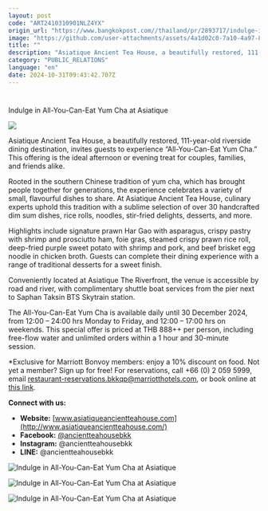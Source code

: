 ```yaml
---
layout: post
code: "ART2410310901NLZ4YX"
origin_url: "https://www.bangkokpost.com//thailand/pr/2893717/indulge-in-all-you-can-eat-yum-cha-at-asiatique"
image: "https://github.com/user-attachments/assets/4a1d02c0-7a10-4a97-875f-bec6e80d710c"
title: ""
description: "Asiatique Ancient Tea House, a beautifully restored, 111-year-old riverside dining destination, invites guests to experience “All-You-Can-Eat Yum Cha.” This offering is the ideal afternoon or evening treat for couples, families, and friends alike."
category: "PUBLIC_RELATIONS"
language: "en"
date: 2024-10-31T09:43:42.707Z
---
```


# 

Indulge in All-You-Can-Eat Yum Cha at Asiatique

![](https://github.com/user-attachments/assets/9c361349-dfef-442f-9754-9a5a486a2ee8)

Asiatique Ancient Tea House, a beautifully restored, 111-year-old riverside dining destination, invites guests to experience “All-You-Can-Eat Yum Cha.” This offering is the ideal afternoon or evening treat for couples, families, and friends alike. 

Rooted in the southern Chinese tradition of yum cha, which has brought people together for generations, the experience celebrates a variety of small, flavourful dishes to share. At Asiatique Ancient Tea House, culinary experts uphold this tradition with a sublime selection of over 30 handcrafted dim sum dishes, rice rolls, noodles, stir-fried delights, desserts, and more. 

Highlights include signature prawn Har Gao with asparagus, crispy pastry with shrimp and prosciutto ham, foie gras, steamed crispy prawn rice roll, deep-fried purple sweet potato with shrimp and pork, and beef brisket egg noodle in chicken broth. Guests can complete their dining experience with a range of traditional desserts for a sweet finish. 

Conveniently located at Asiatique The Riverfront, the venue is accessible by road and river, with complimentary shuttle boat services from the pier next to Saphan Taksin BTS Skytrain station. 

The All-You-Can-Eat Yum Cha is available daily until 30 December 2024, from 12:00 – 24:00 hrs Monday to Friday, and 12:00 – 17:00 hrs on weekends. This special offer is priced at THB 888++ per person, including free-flow water and unlimited orders within a 1 hour and 30-minute session. 

\*Exclusive for Marriott Bonvoy members: enjoy a 10% discount on food. Not yet a member? Sign up for free! For reservations, call +66 (0) 2 059 5999, email restaurant-reservations.bkkqp@marriotthotels.com, or book online at [this link](https://sevn.ly/xvGHThSs). 

**Connect with us:** 

*   **Website:** [www.asiatiqueancientteahouse.com](http://www.asiatiqueancientteahouse.com/)
*   **Facebook:** [@ancientteahousebkk](http://www.facebook.com/ancientteahousebkk)
*   **Instagram:** @ancientteahousebkk
*   **LINE:** @ancientteahousebkk 

![Indulge in All-You-Can-Eat Yum Cha at Asiatique](https://github.com/user-attachments/assets/508a0794-2e41-4607-ba4f-909838b9072a)

![Indulge in All-You-Can-Eat Yum Cha at Asiatique](https://static.bangkokpost.com/media/content/20241031/5328447.jpg)

![Indulge in All-You-Can-Eat Yum Cha at Asiatique](https://github.com/user-attachments/assets/a6ea71c4-2929-4c4b-8d3c-dfd3bb3cba1b)